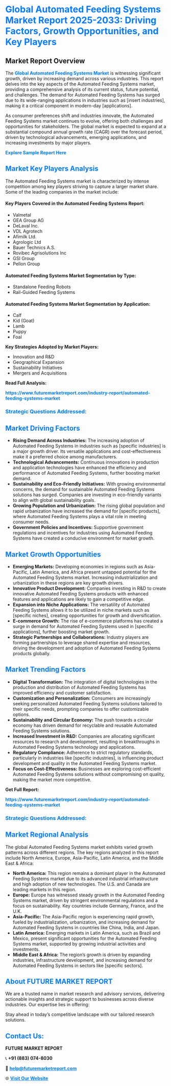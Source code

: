 <h1 style="color: #007BFF;">Global Automated Feeding Systems Market Report 2025-2033: Driving Factors, Growth Opportunities, and Key Players</h1>

<section id="overview">
<h2>Market Report Overview</h2>
<p>The <a href="https://www.futuremarketreport.com/industry-report/automated-feeding-systems-market" style="color: #007BFF; text-decoration: none;"><strong>Global Automated Feeding Systems Market</strong></a> is witnessing significant growth, driven by increasing demand across various industries. This report delves into the key aspects of the Automated Feeding Systems market, providing a comprehensive analysis of its current status, future potential, and challenges. The demand for Automated Feeding Systems has surged due to its wide-ranging applications in industries such as [insert industries], making it a critical component in modern-day [applications].</p>
<p>As consumer preferences shift and industries innovate, the Automated Feeding Systems market continues to evolve, offering both challenges and opportunities for stakeholders. The global market is expected to expand at a substantial compound annual growth rate (CAGR) over the forecast period, driven by technological advancements, emerging applications, and increasing investments by major players.</p>
</section>

<section id="overview">
<p><a href="https://www.futuremarketreport.com/request-sample/reportId=41933" style="color: #007BFF; text-decoration: none;"><strong>Explore Sample Report Here</strong></a></p>
</section>

<section id="key-players">
<h2 style="color: #007BFF;">Market Key Players Analysis</h2>
<p>The Automated Feeding Systems market is characterized by intense competition among key players striving to capture a larger market share. Some of the leading companies in the market include:</p>
<h4>Key Players Covered in the Automated Feeding Systems Report:</h4>
<ul><li>Valmetal</li><li>GEA Group AG</li><li>DeLaval Inc.</li><li>VDL Agrotech</li><li>Afimilk Ltd.</li><li>Agrologic Ltd</li><li>Bauer Technics A.S.</li><li>Rovibec Agrisolutions Inc</li><li>GSI Group</li><li>Pellon Group</li></ul>
<h4>Automated Feeding Systems Market Segmentation by Type:</h4>
<ul><li>Standalone Feeding Robots</li><li>Rail-Guided Feeding Systems</li></ul>

<h4>Automated Feeding Systems Market Segmentation by Application:</h4>
<ul><li>Calf</li><li>Kid (Goat)</li><li>Lamb</li><li>Puppy</li><li>Foal</li></ul>
<p><strong>Key Strategies Adopted by Market Players:</strong></p>
<ul>
<li>Innovation and R&D</li>
<li>Geographical Expansion</li>
<li>Sustainability Initiatives</li>
<li>Mergers and Acquisitions</li>
</ul>
</section>

<section>
<p><strong>Read Full Analysis: </strong></p><a href="https://www.futuremarketreport.com/industry-report/automated-feeding-systems-market" style="color: #007BFF; text-decoration: none;"><strong>https://www.futuremarketreport.com/industry-report/automated-feeding-systems-market</strong></a>
<h3 style="color: #007BFF;">Strategic Questions Addressed:</h3>
</section>

<section id="driving-factors">
<h2 style="color: #007BFF;">Market Driving Factors</h2>
<ul>
<li><strong>Rising Demand Across Industries:</strong> The increasing adoption of Automated Feeding Systems in industries such as [specific industries] is a major growth driver. Its versatile applications and cost-effectiveness make it a preferred choice among manufacturers.</li>
<li><strong>Technological Advancements:</strong> Continuous innovations in production and application technologies have enhanced the efficiency and performance of Automated Feeding Systems, further boosting market demand.</li>
<li><strong>Sustainability and Eco-Friendly Initiatives:</strong> With growing environmental concerns, the demand for sustainable Automated Feeding Systems solutions has surged. Companies are investing in eco-friendly variants to align with global sustainability goals.</li>
<li><strong>Growing Population and Urbanization:</strong> The rising global population and rapid urbanization have increased the demand for [specific products], where Automated Feeding Systems plays a vital role in meeting consumer needs.</li>
<li><strong>Government Policies and Incentives:</strong> Supportive government regulations and incentives for industries using Automated Feeding Systems have created a conducive environment for market growth.</li>
</ul>
</section>

<section id="growth-opportunities">
<h2 style="color: #007BFF;">Market Growth Opportunities</h2>
<ul>
<li><strong>Emerging Markets:</strong> Developing economies in regions such as Asia-Pacific, Latin America, and Africa present untapped potential for the Automated Feeding Systems market. Increasing industrialization and urbanization in these regions are key growth drivers.</li>
<li><strong>Innovative Product Development:</strong> Companies investing in R&D to create innovative Automated Feeding Systems products with enhanced features and applications are likely to gain a competitive edge.</li>
<li><strong>Expansion into Niche Applications:</strong> The versatility of Automated Feeding Systems allows it to be utilized in niche markets such as [specific niches], creating opportunities for growth and diversification.</li>
<li><strong>E-commerce Growth:</strong> The rise of e-commerce platforms has created a surge in demand for Automated Feeding Systems used in [specific applications], further boosting market growth.</li>
<li><strong>Strategic Partnerships and Collaborations:</strong> Industry players are forming partnerships to leverage shared expertise and resources, driving the development and adoption of Automated Feeding Systems products globally.</li>
</ul>
</section>

<section id="trending-factors">
<h2 style="color: #007BFF;">Market Trending Factors</h2>
<ul>
<li><strong>Digital Transformation:</strong> The integration of digital technologies in the production and distribution of Automated Feeding Systems has improved efficiency and customer satisfaction.</li>
<li><strong>Customization and Personalization:</strong> Consumers are increasingly seeking personalized Automated Feeding Systems solutions tailored to their specific needs, prompting companies to offer customizable options.</li>
<li><strong>Sustainability and Circular Economy:</strong> The push towards a circular economy has driven demand for recyclable and reusable Automated Feeding Systems solutions.</li>
<li><strong>Increased Investment in R&D:</strong> Companies are allocating significant resources to research and development, resulting in breakthroughs in Automated Feeding Systems technology and applications.</li>
<li><strong>Regulatory Compliance:</strong> Adherence to strict regulatory standards, particularly in industries like [specific industries], is influencing product development and quality in the Automated Feeding Systems market.</li>
<li><strong>Focus on Cost-Effectiveness:</strong> Businesses are exploring cost-efficient Automated Feeding Systems solutions without compromising on quality, making the market more competitive.</li>
</ul>
</section>

<section>
<p><strong>Get Full Report: </strong></p><a href="https://www.futuremarketreport.com/industry-report/automated-feeding-systems-market" style="color: #007BFF; text-decoration: none;"><strong>https://www.futuremarketreport.com/industry-report/automated-feeding-systems-market</strong></a>
<h3 style="color: #007BFF;">Strategic Questions Addressed:</h3>
</section>


<section id="regional-analysis">
<h2 style="color: #007BFF;">Market Regional Analysis</h2>
<p>The global Automated Feeding Systems market exhibits varied growth patterns across different regions. The key regions analyzed in this report include North America, Europe, Asia-Pacific, Latin America, and the Middle East & Africa:</p>
<ul>
<li><strong>North America:</strong> This region remains a dominant player in the Automated Feeding Systems market due to its advanced industrial infrastructure and high adoption of new technologies. The U.S. and Canada are leading markets in this region.</li>
<li><strong>Europe:</strong> Europe has witnessed steady growth in the Automated Feeding Systems market, driven by stringent environmental regulations and a focus on sustainability. Key countries include Germany, France, and the U.K.</li>
<li><strong>Asia-Pacific:</strong> The Asia-Pacific region is experiencing rapid growth, fueled by industrialization, urbanization, and increasing demand for Automated Feeding Systems in countries like China, India, and Japan.</li>
<li><strong>Latin America:</strong> Emerging markets in Latin America, such as Brazil and Mexico, present significant opportunities for the Automated Feeding Systems market, supported by growing industrial activities and investments.</li>
<li><strong>Middle East & Africa:</strong> The region’s growth is driven by expanding industries, infrastructure development, and increasing demand for Automated Feeding Systems in sectors like [specific sectors].</li>
</ul>
</section>

<footer>
<h2 style="color: #007BFF;">About FUTURE MARKET REPORT</h2>
<p>We are a trusted name in market research and advisory services, delivering actionable insights and strategic support to businesses across diverse industries. Our expertise lies in offering:</p>

<p>Stay ahead in today’s competitive landscape with our tailored research solutions.</p>

<h2 style="color: #007BFF;">Contact Us:</h2>
<p><strong>FUTURE MARKET REPORT</strong></p>
<p>📞 <strong>+91 (883) 074-8030</strong></p>
<p>📧 <strong><a href="mailto:help@futuremarketreport.com" style="color: #007BFF;">help@futuremarketreport.com</a></strong></p>
<p>🌐 <strong><a href="https://www.futuremarketreport.com/" style="color: #007BFF;">Visit Our Website</a></strong></p>
</footer>